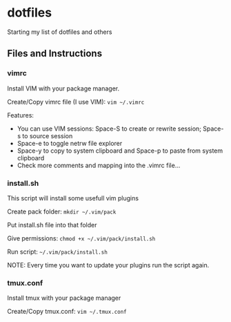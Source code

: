 # dotfiles

Starting my list of dotfiles and others

## Files and Instructions

### vimrc

Install VIM with your package manager.

Create/Copy vimrc file (I use VIM): `vim ~/.vimrc`

Features:
- You can use VIM sessions: Space-S to create or rewrite session; Space-s to source session
- Space-e to toggle netrw file explorer
- Space-y to copy to system clipboard and Space-p to paste from system clipboard
- Check more comments and mapping into the .vimrc file...

### install.sh

This script will install some usefull vim plugins

Create pack folder: `mkdir ~/.vim/pack`

Put install.sh file into that folder

Give permissions: `chmod +x ~/.vim/pack/install.sh`

Run script: `~/.vim/pack/install.sh`

NOTE: Every time you want to update your plugins run the script again.

### tmux.conf

Install tmux with your package manager

Create/Copy tmux.conf: `vim ~/.tmux.conf`
